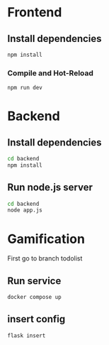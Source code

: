 # Frontend
## Install dependencies

```sh
npm install
```

### Compile and Hot-Reload

```sh
npm run dev
```

# Backend

## Install dependencies

```sh
cd backend
npm install
```

## Run node.js server

```sh
cd backend
node app.js
```

# Gamification

First go to branch todolist

## Run service

```sh
docker compose up
```

## insert config

```sh
flask insert
```